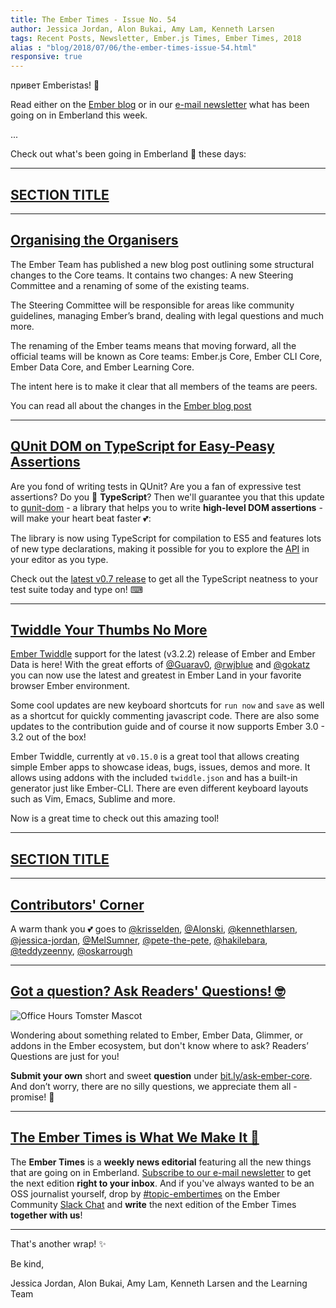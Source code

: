 ```yaml
---
title: The Ember Times - Issue No. 54
author: Jessica Jordan, Alon Bukai, Amy Lam, Kenneth Larsen
tags: Recent Posts, Newsletter, Ember.js Times, Ember Times, 2018
alias : "blog/2018/07/06/the-ember-times-issue-54.html"
responsive: true
---
```


привет Emberistas! 🐹

Read either on the [Ember blog](https://www.emberjs.com/blog/2018/07/06/the-ember-times-issue-54.html) or in our [e-mail newsletter](https://the-emberjs-times.ongoodbits.com/2018/07/07/the-ember-times-issue-54) what has been going on in Emberland this week.

...

Check out what's been going in Emberland 🐹 these days:

---

## [SECTION TITLE](#section-url)


---

## [Organising the Organisers](https://emberjs.com/blog/2018/06/30/organizing-our-contributors.html)
The Ember Team has published a new blog post outlining some structural changes to the Core teams. It contains two changes: A new Steering Committee and a renaming of some of the existing teams.

The Steering Committee will be responsible for areas like community guidelines, managing Ember’s brand, dealing with legal questions and much more. 

The renaming of the Ember teams means that moving forward, all the official teams will be known as Core teams: Ember.js Core, Ember CLI Core, Ember Data Core, and Ember Learning Core.

The intent here is to make it clear that all members of the teams are peers.

You can read all about the changes in the [Ember blog post](https://emberjs.com/blog/2018/06/30/organizing-our-contributors.html)

---

## [QUnit DOM on TypeScript for Easy-Peasy Assertions](https://github.com/simplabs/qunit-dom/pull/96)

Are you fond of writing tests in QUnit? Are you a fan of expressive test assertions? Do you 💙 **TypeScript**?
Then we'll guarantee you that this update to [qunit-dom](https://github.com/simplabs/qunit-dom) -
a library that helps you to write **high-level DOM assertions** - will make your heart beat faster 💕:

The library is now using TypeScript for compilation to ES5 and features lots of new type declarations,
making it possible for you to explore the [API](https://github.com/simplabs/qunit-dom/blob/master/API.md)
in your editor as you type.

Check out the [latest v0.7 release](https://github.com/simplabs/qunit-dom/blob/v0.7.0/CHANGELOG.md) to
get all the TypeScript neatness to your test suite today and type on! ⌨

---

## [Twiddle Your Thumbs No More](https://ember-twiddle.com/)

[Ember Twiddle](https://ember-twiddle.com/) support for the latest (v3.2.2) release of Ember and Ember Data is here! With the great efforts of [@Guarav0](https://github.com/Gaurav0), [@rwjblue](https://github.com/rwjblue) and [@gokatz](https://github.com/gokatz) you can now use the latest and greatest in Ember Land in your favorite browser Ember environment. 

Some cool updates are new keyboard shortcuts for `run now` and `save` as well as a shortcut for quickly commenting javascript code.
There are also some updates to the contribution guide and of course it now supports Ember 3.0 - 3.2 out of the box!

Ember Twiddle, currently at `v0.15.0` is a great tool that allows creating simple Ember apps to showcase ideas, bugs, issues, demos and more. It allows using addons with the included `twiddle.json` and has a built-in generator just like Ember-CLI. There are even different keyboard layouts such as Vim, Emacs, Sublime and more.

Now is a great time to check out this amazing tool!

---

## [SECTION TITLE](#section-url)


---

## [Contributors' Corner](https://guides.emberjs.com/v3.2.0/contributing/repositories/)

A warm thank you 💕 goes to [@krisselden](https://github.com/krisselden), [@Alonski](https://github.com/Alonski), [@kennethlarsen](https://github.com/kennethlarsen), [@jessica-jordan](https://github.com/jessica-jordan), [@MelSumner](https://github.com/MelSumner), [@pete-the-pete](https://github.com/pete-the-pete), [@hakilebara](https://github.com/hakilebara), [@teddyzeenny](https://github.com/teddyzeenny), [@oskarrough](https://github.com/oskarrough)

---

## [Got a question? Ask Readers' Questions! 🤓](https://docs.google.com/forms/d/e/1FAIpQLScqu7Lw_9cIkRtAiXKitgkAo4xX_pV1pdCfMJgIr6Py1V-9Og/viewform)

<div class="blog-row">
  <img class="float-right small transparent padded" alt="Office Hours Tomster Mascot" title="Readers' Questions" src="/images/tomsters/officehours.png" />

  <p>Wondering about something related to Ember, Ember Data, Glimmer, or addons in the Ember ecosystem, but don't know where to ask? Readers’ Questions are just for you!</p>

<p><strong>Submit your own</strong> short and sweet <strong>question</strong> under <a href="https://bit.ly/ask-ember-core" target="rq">bit.ly/ask-ember-core</a>. And don’t worry, there are no silly questions, we appreciate them all - promise! 🤞</p>

</div>

---

## [The Ember Times is What We Make It 🙌](https://embercommunity.slack.com/messages/C8P6UPWNN/)

The **Ember Times** is a **weekly news editorial** featuring all the new things that are going on in Emberland.
[Subscribe to our e-mail newsletter](https://the-emberjs-times.ongoodbits.com/) to get the next edition **right to your inbox**.
And if you've always wanted to be an OSS journalist yourself,
drop by [#topic-embertimes](https://embercommunity.slack.com/messages/C8P6UPWNN/)
on the Ember Community [Slack Chat](https://ember-community-slackin.herokuapp.com/)
and **write** the next edition of the Ember Times **together with us**!


---


That's another wrap!  ✨

Be kind,

Jessica Jordan, Alon Bukai, Amy Lam, Kenneth Larsen and the Learning Team
